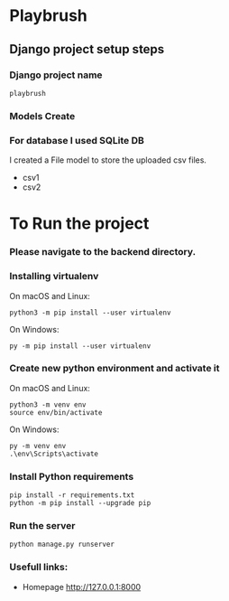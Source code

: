 # Playbrush

## Django project setup steps

### Django project name

```
playbrush
```

### Models Create

### For database I used SQLite DB

I created a File model to store the uploaded csv files.

- csv1
- csv2

# To Run the project

### Please navigate to the backend directory.

### Installing virtualenv

On macOS and Linux:

```
python3 -m pip install --user virtualenv
```

On Windows:

```
py -m pip install --user virtualenv
```

### Create new python environment and activate it

On macOS and Linux:

```
python3 -m venv env
source env/bin/activate
```

On Windows:

```
py -m venv env
.\env\Scripts\activate
```

### Install Python requirements

```
pip install -r requirements.txt
python -m pip install --upgrade pip
```

### Run the server

```
python manage.py runserver
```

### Usefull links:

- Homepage http://127.0.0.1:8000

